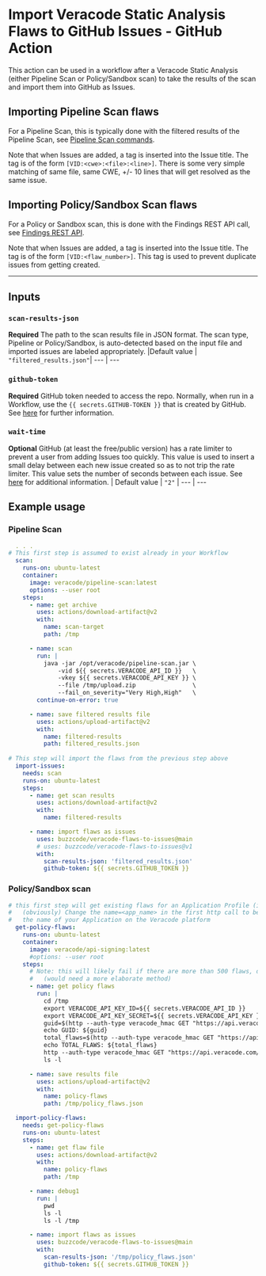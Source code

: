 # Import Veracode Static Analysis Flaws to GitHub Issues - GitHub Action

This action can be used in a workflow after a Veracode Static Analysis (either Pipeline Scan or Policy/Sandbox scan) to take the results of the scan and import them into GitHub as Issues.

## Importing Pipeline Scan flaws
For a Pipeline Scan, this is typically done with the filtered results of the Pipeline Scan, see [Pipeline Scan commands](https://help.veracode.com/r/r_pipeline_scan_commands).  

Note that when Issues are added, a tag is inserted into the Issue title.  The tag is of the form `[VID:<cwe>:<file>:<line>]`.  There is some very simple matching of same file, same CWE, +/- 10 lines that will get resolved as the same issue.

## Importing Policy/Sandbox Scan flaws
For a Policy or Sandbox scan, this is done with the Findings REST API call, see [Findings REST API](https://help.veracode.com/r/c_findings_v2_intro).

Note that when Issues are added, a tag is inserted into the Issue title.  The tag is of the form `[VID:<flaw_number>]`.  This tag is used to prevent duplicate issues from getting created.  

---

## Inputs

### `scan-results-json`

**Required** The path to the scan results file in JSON format.  The scan type, Pipeline or Policy/Sandbox, is auto-detected based on the input file and imported issues are labeled appropriately.
|Default value |  `"filtered_results.json"`|
--- | ---

### `github-token`

**Required** GitHub token needed to access the repo.  Normally, when run in a Workflow, use the `{{ secrets.GITHUB-TOKEN }}` that is created by GitHub.  See [here](https://docs.github.com/en/actions/reference/authentication-in-a-workflow) for further information.

### `wait-time`

**Optional** GitHub (at least the free/public version) has a rate limiter to prevent a user from adding Issues too quickly.  This value is used to insert a small delay between each new issue created so as to not trip the rate limiter.  This value sets the number of seconds between each issue.  See [here](https://docs.github.com/en/rest/guides/best-practices-for-integrators#dealing-with-rate-limits) for additional information.
| Default value | `"2"` |
--- | ---

## Example usage

### Pipeline Scan

```yaml
  . . . 
# This first step is assumed to exist already in your Workflow
  scan:
    runs-on: ubuntu-latest
    container: 
      image: veracode/pipeline-scan:latest
      options: --user root
    steps:
      - name: get archive
        uses: actions/download-artifact@v2
        with:
          name: scan-target
          path: /tmp

      - name: scan
        run: |
          java -jar /opt/veracode/pipeline-scan.jar \
              -vid ${{ secrets.VERACODE_API_ID }}   \
              -vkey ${{ secrets.VERACODE_API_KEY }} \
              --file /tmp/upload.zip                \
              --fail_on_severity="Very High,High"   \
        continue-on-error: true

      - name: save filtered results file
        uses: actions/upload-artifact@v2
        with:
          name: filtered-results
          path: filtered_results.json
  	
# This step will import the flaws from the previous step above
  import-issues:
    needs: scan
    runs-on: ubuntu-latest
    steps:
      - name: get scan results
        uses: actions/download-artifact@v2
        with:
          name: filtered-results

      - name: import flaws as issues
        uses: buzzcode/veracode-flaws-to-issues@main
        # uses: buzzcode/veracode-flaws-to-issues@v1
        with:
          scan-results-json: 'filtered_results.json'
          github-token: ${{ secrets.GITHUB_TOKEN }}
```

### Policy/Sandbox scan

```yaml
# this first step will get existing flaws for an Application Profile (in this case, NodeGoat).  
# 	(obviously) Change the name=<app_name> in the first http call to be 
#	the name of your Application on the Veracode platform
  get-policy-flaws:
    runs-on: ubuntu-latest
    container: 
      image: veracode/api-signing:latest
      #options: --user root
    steps:
      # Note: this will likely fail if there are more than 500 flaws, due to Veracode results limiting
      #   (would need a more elaborate method)
      - name: get policy flaws
        run: |
          cd /tmp
          export VERACODE_API_KEY_ID=${{ secrets.VERACODE_API_ID }}
          export VERACODE_API_KEY_SECRET=${{ secrets.VERACODE_API_KEY }}
          guid=$(http --auth-type veracode_hmac GET "https://api.veracode.com/appsec/v1/applications?name=NodeGoat" | jq -r '._embedded.applications[0].guid') 
          echo GUID: ${guid}
          total_flaws=$(http --auth-type veracode_hmac GET "https://api.veracode.com/appsec/v2/applications/${guid}/findings?scan_type=STATIC&violates_policy=True" | jq -r '.page.total_elements')
          echo TOTAL_FLAWS: ${total_flaws}
          http --auth-type veracode_hmac GET "https://api.veracode.com/appsec/v2/applications/${guid}/findings?scan_type=STATIC&violates_policy=True&size=${total_flaws}" > policy_flaws.json
          ls -l

      - name: save results file
        uses: actions/upload-artifact@v2
        with:
          name: policy-flaws
          path: /tmp/policy_flaws.json

  import-policy-flaws:
    needs: get-policy-flaws
    runs-on: ubuntu-latest
    steps:
      - name: get flaw file
        uses: actions/download-artifact@v2
        with:
          name: policy-flaws
          path: /tmp

      - name: debug1
        run: |
          pwd
          ls -l
          ls -l /tmp

      - name: import flaws as issues
        uses: buzzcode/veracode-flaws-to-issues@main
        with:
          scan-results-json: '/tmp/policy_flaws.json'
          github-token: ${{ secrets.GITHUB_TOKEN }}

```